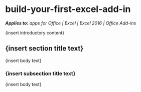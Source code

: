 
# build-your-first-excel-add-in

 _**Applies to:** apps for Office | Excel | Excel 2016 | Office Add-ins_

{insert introductory content}

## {insert section title text}

{insert body text}


### {insert subsection title text}

{insert body text}


